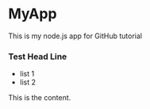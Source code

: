 # MyApp
This is my node.js app for GitHub tutorial

### Test Head Line

- list 1
- list 2

This is the content. 

